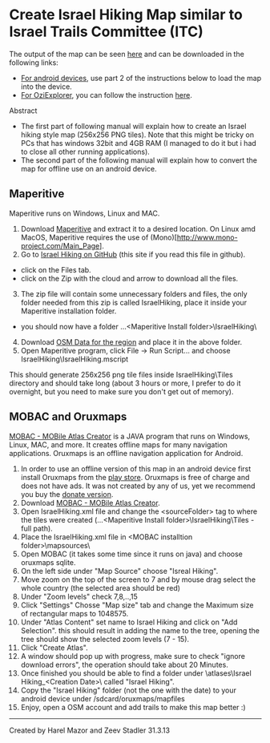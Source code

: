 Create Israel Hiking Map similar to Israel Trails Committee (ITC)
================================

The output of the map can be seen [here](http://osm.org.il/Israel%20Hiking/IsraelHikingMap.html)
and can be downloaded in the following links:
 * [For android devices](https://googledrive.com/host/0B-qrsEBJWXhQUGVBM3lHZTF2eXc/), use part 2 of the instructions below to load the map into the device.
 * [For OziExplorer](https://www.dropbox.com/sh/h8ye52ahotghta1/tTeUkbTspw), you can follow the instruction [here](http://www.jeepolog.com/forums/showthread.php?t=74909&p=508197).


Abstract
 * The first part of following manual will explain how to create an Israel hiking style map (256x256 PNG tiles).
Note that this might be tricky on PCs that has windows 32bit and 4GB RAM (I managed to do it but i had to close all other running applications).
 * The second part of the following manual will explain how to convert the map for offline use on an android device.


Maperitive
----------

Maperitive runs on Windows, Linux and MAC.

1. Download [Maperitive](http://maperitive.net/) and extract it to a desired location. On Linux amd MacOS, Maperitive requires the use of (Mono)[http://www.mono-project.com/Main_Page].
2. Go to [Israel Hiking on GitHub](https://github.com/HarelM/maperitive-rulesets/tree/master/IsraelHiking) (this site if you read this file in github).
 * click on the Files tab.
 * click on the Zip with the cloud and arrow to download all the files.
3. The zip file will contain some unnecessary folders and files, the only folder needed from this zip is called IsraelHiking, place it inside your Maperitive installation folder.
 * you should now have a folder ...\<Maperitive Install folder\>\IsraelHiking\
4. Download [OSM Data for the region](http://download.geofabrik.de/asia/israel-and-palestine-latest.osm.pbf) and place it in the above folder.
5. Open Maperitive program, click File -> Run Script... and choose IsraelHiking\IsraelHiking.mscript

This should generate 256x256 png tile files inside IsraelHiking\Tiles directory and should take long (about 3 hours or more, I prefer to do it overnight, but you need to make sure you don't get out of memory).

MOBAC and Oruxmaps
-------------------------

[MOBAC - MOBile Atlas Creator](http://mobac.sourceforge.net/) is a JAVA program that runs on Windows, Linux, MAC, and more. It creates offline maps for many navigation applications.
Oruxmaps is an offline navigation application for Android.

1. In order to use an offline version of this map in an android device first install Oruxmaps from the [play store](https://play.google.com/store/apps/details?id=com.orux.oruxmaps). Oruxmaps is free of charge and does not have ads. It was not created by any of us, yet we recommend you buy the [donate version](https://play.google.com/store/apps/details?id=com.orux.oruxmapsDonate).
2. Download [MOBAC - MOBile Atlas Creator](http://mobac.sourceforge.net/).
3. Open IsraelHiking.xml file and change the \<sourceFolder\> tag to where the tiles were created (...\<Maperitive Install folder>\IsraelHiking\Tiles - full path).
4. Place the IsraelHiking.xml file in \<MOBAC installtion folder\>\mapsources\
5. Open MOBAC (it takes some time since it runs on java) and choose oruxmaps sqlite.
6. On the left side under "Map Source" choose "Isreal Hiking".
7. Move zoom on the top of the screen to 7 and by mouse drag select the whole country (the selected area should be red)
8. Under "Zoom levels" check 7,8,..,15
9. Click "Settings" Chosse "Map size" tab and change the Maximum size of rectangular maps to 1048575.
10. Under "Atlas Content" set name to Israel Hiking and click on "Add Selection".
	this should result in adding the name to the tree, opening the tree should show the selected zoom levels (7 - 15).
11. Click "Create Atlas".
12. A window should pop up with progress, make sure to check "ignore download errors", the operation should take about 20 Minutes.
13. Once finished you should be able to find a folder under <MOBAC installation folder>\atlases\Israel Hiking_\<Creation Date\>\ called "Israel Hiking".
14. Copy the "Israel Hiking" folder (not the one with the date) to your android device under /sdcard/oruxmaps/mapfiles
15. Enjoy, open a OSM account and add trails to make this map better :)


-------------------------
Created by Harel Mazor and Zeev Stadler 31.3.13
